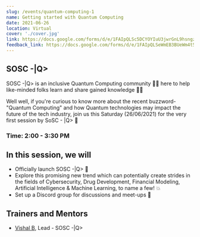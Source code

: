 ```yaml
---
slug: /events/quantum-computing-1
name: Getting started with Quantum Computing
date: 2021-06-26
location: Virtual
cover: './cover.jpg'
link: https://docs.google.com/forms/d/e/1FAIpQLSc5DCYOYIuU3jwrGnL9hsngz9BLaAuZ5JybKFMAWuD-FJE_tg/viewform
feedback_link: https://docs.google.com/forms/d/e/1FAIpQLSeWmEB3BUeWm4t5llyq-gyDMAYvhuAWU263IJr-83GvhHiEFw/viewform
---
```


## SOSC -|Q>
SOSC -|Q> is an inclusive Quantum Computing community 👨‍💻 here to help like-minded folks learn and share gained knowledge 🙌🏼

Well well, if you're curious to know more about the recent buzzword- "Quantum Computing" and how Quantum technologies may impact the future of the tech industry, join us this Saturday (26/06/2021) for the very first session by SoSC - |Q> 🏃

### Time: 2:00 - 3:30 PM

## In this session, we will 
- Officially launch SOSC -|Q> 🎊
-  Explore this promising new trend which can potentially create strides in the fields of Cybersecurity, Drug Development, Financial Modeling, Artificial Intelligence & Machine Learning, to name a few! 💥
- Set up a Discord group for discussions and meet-ups 📳

## Trainers and Mentors
- [Vishal B](), Lead - SOSC -|Q>